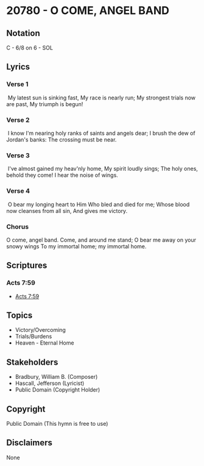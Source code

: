 # 20780 - O COME, ANGEL BAND

## Notation

C - 6/8 on 6 - SOL

## Lyrics

### Verse 1

 My latest sun is sinking fast, My race is nearly run; My strongest trials now are past, My triumph is begun!

### Verse 2

 I know I'm nearing holy ranks of saints and angels dear; I brush the dew of Jordan's banks: The crossing must be near.

### Verse 3

 I've almost gained my heav'nly home, My spirit loudly sings; The holy ones, behold they come! I hear the noise of wings.

### Verse 4

 O bear my longing heart to Him Who bled and died for me; Whose blood now cleanses from all sin, And gives me victory.

### Chorus

O come, angel band. Come, and around me stand; O bear me away on your snowy wings To my immortal home; my immortal home.


## Scriptures

### Acts 7:59

- [Acts 7:59](https://www.biblegateway.com/passage/?search=Acts%207%3A59)


## Topics

- Victory/Overcoming
- Trials/Burdens
- Heaven - Eternal Home

## Stakeholders

- Bradbury, William B. (Composer)
- Hascall, Jefferson (Lyricist)
- Public Domain (Copyright Holder)

## Copyright

Public Domain
(This hymn is free to use)

## Disclaimers

None

